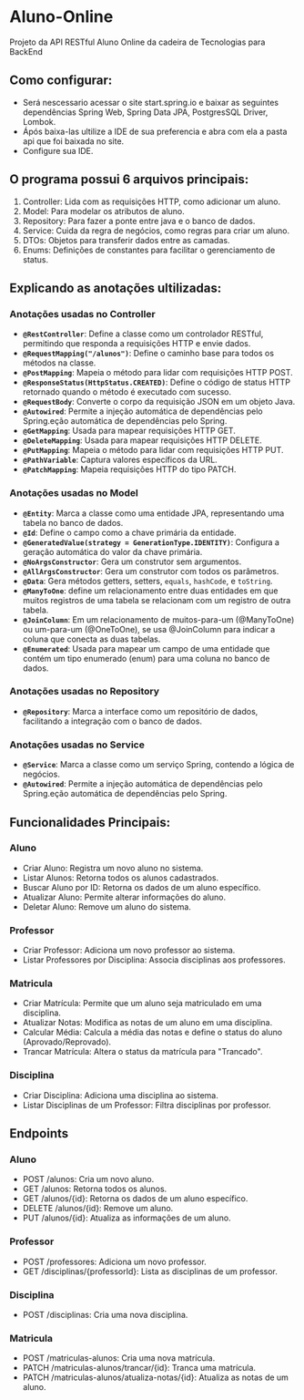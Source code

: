 # Aluno-Online
Projeto da API RESTful Aluno Online da cadeira de Tecnologias para BackEnd 


## Como configurar:

* Será nescessario acessar o site start.spring.io e baixar as seguintes dependências Spring Web, Spring Data JPA, PostgresSQL Driver, Lombok.
* Ápós baixa-las ultilize a IDE de sua preferencia e abra com ela a pasta api que foi baixada no site.
* Configure sua IDE.


## O programa possui 6 arquivos principais:

1. Controller: Lida com as requisições HTTP, como adicionar um aluno.
2. Model: Para modelar os atributos de aluno.
3. Repository: Para fazer a ponte entre java e o banco de dados.
4. Service: Cuida da regra de negócios, como regras para criar um aluno.
5. DTOs: Objetos para transferir dados entre as camadas.
6. Enums: Definições de constantes para facilitar o gerenciamento de status.


## Explicando as anotações ultilizadas:

### Anotações usadas no Controller

- **`@RestController`**: Define a classe como um controlador RESTful, permitindo que responda a requisições HTTP e envie dados.
- **`@RequestMapping("/alunos")`**: Define o caminho base para todos os métodos na classe.
- **`@PostMapping`**: Mapeia o método para lidar com requisições HTTP POST.
- **`@ResponseStatus(HttpStatus.CREATED)`**: Define o código de status HTTP retornado quando o método é executado com sucesso.
- **`@RequestBody`**: Converte o corpo da requisição JSON em um objeto Java.
- **`@Autowired`**: Permite a injeção automática de dependências pelo Spring.eção automática de dependências pelo Spring.
- **`@GetMapping`**: Usada para mapear requisições HTTP GET.
- **`@DeleteMapping`**: Usada para mapear requisições HTTP DELETE.
- **`@PutMapping`**: Mapeia o método para lidar com requisições HTTP PUT.
- **`@PathVariable`**: Captura valores específicos da URL.
- **`@PatchMapping`**: Mapeia requisições HTTP do tipo PATCH.

### Anotações usadas no Model

- **`@Entity`**: Marca a classe como uma entidade JPA, representando uma tabela no banco de dados.
- **`@Id`**: Define o campo como a chave primária da entidade.
- **`@GeneratedValue(strategy = GenerationType.IDENTITY)`**: Configura a geração automática do valor da chave primária.
- **`@NoArgsConstructor`**: Gera um construtor sem argumentos.
- **`@AllArgsConstructor`**: Gera um construtor com todos os parâmetros.
- **`@Data`**: Gera métodos getters, setters, `equals`, `hashCode`, e `toString`.
- **`@ManyToOne`**: define um relacionamento entre duas entidades em que muitos registros de uma tabela se relacionam com um registro de outra tabela.
- **`@JoinColumn`**: Em um relacionamento de muitos-para-um (@ManyToOne) ou um-para-um (@OneToOne), se usa @JoinColumn para indicar a coluna que conecta as duas tabelas.
- **`@Enumerated`**: Usada para mapear um campo de uma entidade que contém um tipo enumerado (enum) para uma coluna no banco de dados.

### Anotações usadas no Repository

- **`@Repository`**: Marca a interface como um repositório de dados, facilitando a integração com o banco de dados.

### Anotações usadas no Service

- **`@Service`**: Marca a classe como um serviço Spring, contendo a lógica de negócios.
- **`@Autowired`**: Permite a injeção automática de dependências pelo Spring.eção automática de dependências pelo Spring.

## Funcionalidades Principais:

### Aluno
- Criar Aluno: Registra um novo aluno no sistema.
- Listar Alunos: Retorna todos os alunos cadastrados.
- Buscar Aluno por ID: Retorna os dados de um aluno específico.
- Atualizar Aluno: Permite alterar informações do aluno.
- Deletar Aluno: Remove um aluno do sistema.

### Professor
- Criar Professor: Adiciona um novo professor ao sistema.
- Listar Professores por Disciplina: Associa disciplinas aos professores.

### Matricula
- Criar Matrícula: Permite que um aluno seja matriculado em uma disciplina.
- Atualizar Notas: Modifica as notas de um aluno em uma disciplina.
- Calcular Média: Calcula a média das notas e define o status do aluno (Aprovado/Reprovado).
- Trancar Matrícula: Altera o status da matrícula para "Trancado".

### Disciplina
- Criar Disciplina: Adiciona uma disciplina ao sistema.
- Listar Disciplinas de um Professor: Filtra disciplinas por professor.


## Endpoints

### Aluno
- POST /alunos: Cria um novo aluno.
- GET /alunos: Retorna todos os alunos.
- GET /alunos/{id}: Retorna os dados de um aluno específico.
- DELETE /alunos/{id}: Remove um aluno.
- PUT /alunos/{id}: Atualiza as informações de um aluno.

### Professor
- POST /professores: Adiciona um novo professor.
- GET /disciplinas/{professorId}: Lista as disciplinas de um professor.

### Disciplina
- POST /disciplinas: Cria uma nova disciplina.

### Matricula
- POST /matriculas-alunos: Cria uma nova matrícula.
- PATCH /matriculas-alunos/trancar/{id}: Tranca uma matrícula.
- PATCH /matriculas-alunos/atualiza-notas/{id}: Atualiza as notas de um aluno.
